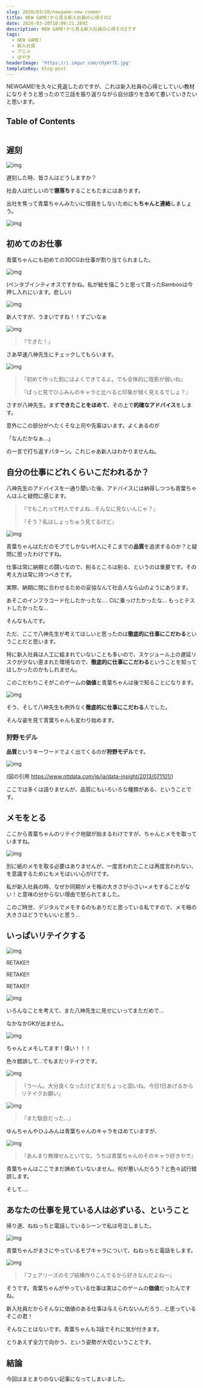 ```yaml
---
slug: 2020/03/20/newgame-new-commer
title: NEW GAME!から見る新入社員の心得その2
date: 2020-03-20T10:09:21.269Z
description: NEW GAME!から見る新入社員の心得その2です
tags:
  - NEW GAME!
  - 新入社員
  - アニメ
  - ぼやき
headerImage: 'https://i.imgur.com/cOyHr7E.jpg'
templateKey: blog-post
---
```

NEWGAME!を久々に見返したのですが、これは新入社員の心得としていい教材になりそうと思ったので三話を振り返りながら自分語りを含めて書いていきたいと思います。

## Table of Contents

```toc

```

## 遅刻

![img](https://i.imgur.com/YxvQypZ.jpg)

遅刻した時、皆さんはどうしますか？

社会人は忙しいので**寝落ち**することもたまにはあります。

出社を焦って青葉ちゃんみたいに怪我をしないためにも**ちゃんと連絡**しましょう。

![img](https://i.imgur.com/godYW3c.jpg)

## 初めてのお仕事

青葉ちゃんにも初めての3DCGお仕事が割り当てられました。

![img](https://i.imgur.com/pqIyE0q.jpg)

(ペンタブインティオスですかね。私が絵を描こうと思って買ったBambooは今押し入れにいます。悲しい)

![img](https://i.imgur.com/JBOe4N9.jpg)

新人ですが、うまいですね！！すごいなぁ

![img](https://i.imgur.com/vjyBYVO.jpg)

> 『できた！』

さあ早速八神先生にチェックしてもらいます。

![img](https://i.imgur.com/AMuMqB2.jpg)

> 『初めて作った割にはよくできてるよ。でも全体的に陰影が弱いね』
> 
> 『ぱっと見でひふみんのキャラと比べると印象が弱く見えるでしょ？』

さすが八神先生。まず**できたことをほめて**、その上で**的確なアドバイス**をします。

意外にこの部分がへたくそな上司や先輩はいます。よくあるのが

「なんだかなぁ...」

の一言で打ち返すパターン。これじゃあ新人はわかりませんね。

## 自分の仕事にどれくらいこだわれるか？

八神先生のアドバイスを一通り聞いた後、アドバイスには納得しつつも青葉ちゃんはふと疑問に感じます。

> 『でもこれって村人ですよね…そんなに見ないんじゃ？』
> 
> 『そう？私はしょっちゅう見てるけど』

![img](https://i.imgur.com/aCIY1xt.jpg)

青葉ちゃんはただのモブでしかない村人にそこまでの**品質**を追求するのか？と疑問に思ったわけですね。

仕事は常に納期との闘いなので、削るところは削る、というのは重要です。その考え方は常に持つべきです。

実際、納期に間に合わせるための妥協なんて社会人なら山のようにあります。

あそこのインフラコード化したかったな.... CIに乗っけたかったな... もっとテストしたかったな...

そんなもんです。

ただ、ここで八神先生が考えてほしいと思ったのは**徹底的に仕事にこだわる**ということだと思います。

特に新入社員は人工に組まれていないことも多いので、スケジュール上の遅延リスクが少ない恵まれた環境なので、**徹底的に仕事にこだわる**ということを知ってほしかったのかもしれません。

このこだわりこそがこのゲームの**価値**と青葉ちゃんは後で知ることになります。

![img](https://i.imgur.com/Ds3qVsA.jpg)

そう、そして八神先生も例外なく**徹底的に仕事にこだわる**人でした。

そんな姿を見て青葉ちゃんも変わり始めます。

### 狩野モデル

**品質**というキーワードでよく出てくるのが**狩野モデル**です。

![img](https://i.imgur.com/yKcgE6X.png, "図の引用 https://www.nttdata.com/jp/ja/data-insight/2013/071101/")
     
(図の引用 https://www.nttdata.com/jp/ja/data-insight/2013/071101/)

ここでは多くは語りませんが、品質にもいろいろな種類がある、ということです。

## メモをとる

ここから青葉ちゃんのリテイク地獄が始まるわけですが、ちゃんとメモを取っていますね。

![img](https://i.imgur.com/lelDYw3.jpg)

別に紙のメモを取る必要はありませんが、一度言われたことは再度言われない、を意識するためにもメモはいい心がけです。

私が新入社員の時、なぜか同期がメモ帳の大きさが小さい=メモすることがない！と意味の分からない理由で怒られてました。

このご時世、デジタルでメモするのもありだと思っている私ですので、メモ帳の大きさはどうでもいいと思う...

## いっぱいリテイクする

![img](https://i.imgur.com/AvSZ5VT.jpg)

RETAKE!!

RETAKE!!

RETAKE!!

![img](https://i.imgur.com/dzWKyx0.jpg)

いろんなことを考えて、また八神先生に見せにいってまただめで...

なかなかOKが出ません。

![img](https://i.imgur.com/XG4XdT3.jpg)

ちゃんとメモしてます！偉い！！！

色々錯誤して...でもまだリテイクです。

![img](https://i.imgur.com/uUwUFBo.jpg)

> 『う～ん。大分良くなったけどまだちょっと固いね。今日1日あげるからリテイクお願い』

![img](https://i.imgur.com/jqsoNn7.jpg)

> 『また駄目だった…』

ゆんちゃんやひふみんは青葉ちゃんのキャラをほめていますが、

![img](https://i.imgur.com/TRwpkSb.jpg)

> 『あんまり無理せんといてな。うちは青葉ちゃんのそのキャラ好きやで』

青葉ちゃんはここでまだ諦めていないません。何が悪いんだろう？と色々試行錯誤します。

そして....

## あなたの仕事を見ている人は必ずいる、ということ

帰り道、ねねっちと電話しているシーンで私は号泣しました。

![img](https://i.imgur.com/d0WmtRl.jpg)

青葉ちゃんがまさにやっているモブキャラについて、ねねっちと電話をします。

![img](https://i.imgur.com/cOyHr7E.jpg)

>『フェアリーズのモブ結構作りこんでるから好きなんだよね～』

そうです。青葉ちゃんがやっている仕事は実はこのゲームの**価値**だったんですね。

新入社員だからそんなに価値のある仕事は与えられないんだろう...と思っているそこの君！

そんなことはないです。青葉ちゃんも3話でそれに気が付きます。

とりあえず全力で向かう、という姿勢が大切ということです。

## 結論

今回はまとまりのない記事になってしまいました。
